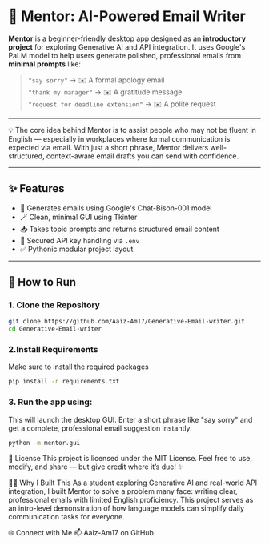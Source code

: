 # 🧠 Mentor: AI-Powered Email Writer

**Mentor** is a beginner-friendly desktop app designed as an **introductory project** for exploring Generative AI and API integration. It uses Google's PaLM model to help users generate polished, professional emails from **minimal prompts** like:

> `"say sorry"` → ✉️ A formal apology email  
> `"thank my manager"` → ✉️ A gratitude message  
> `"request for deadline extension"` → ✉️ A polite request

---

💡 The core idea behind Mentor is to assist people who may not be fluent in English — especially in workplaces where formal communication is expected via email. With just a short phrase, Mentor delivers well-structured, context-aware email drafts you can send with confidence.

---

## ✨ Features

- 🧠 Generates emails using Google's Chat-Bison-001 model
- 🪄 Clean, minimal GUI using Tkinter
- 📥 Takes topic prompts and returns structured email content
- 🔐 Secured API key handling via `.env`
- ✅ Pythonic modular project layout

---

## 🚀 How to Run

### 1. Clone the Repository

```bash
git clone https://github.com/Aaiz-Am17/Generative-Email-writer.git
cd Generative-Email-writer
```
### 2.Install Requirements

Make sure to install the required packages
```bash
pip install -r requirements.txt
```
### 3. Run the app using:

This will launch the desktop GUI. Enter a short phrase like "say sorry" and get a complete, professional email suggestion instantly.

```bash
python -m mentor.gui
```
📄 License
This project is licensed under the MIT License.
Feel free to use, modify, and share — but give credit where it’s due! ✨

🙋‍♂️ Why I Built This
As a student exploring Generative AI and real-world API integration, I built Mentor to solve a problem many face: writing clear, professional emails with limited English proficiency. This project serves as an intro-level demonstration of how language models can simplify daily communication tasks for everyone.

🌐 Connect with Me
📫 Aaiz-Am17 on GitHub
